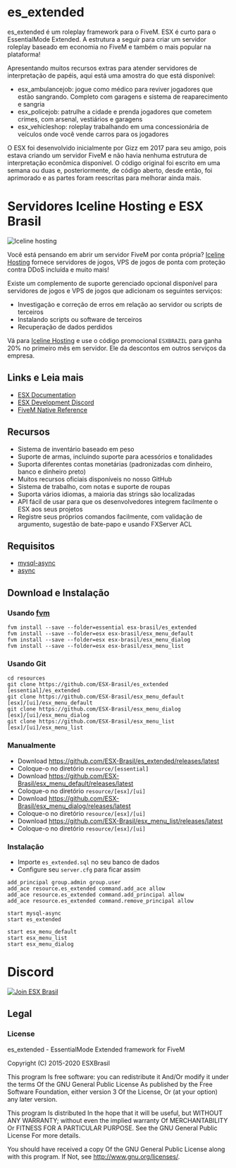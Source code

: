 # es_extended

es_extended é um roleplay framework para o FiveM. ESX é curto para o EssentialMode Extended. A estrutura a seguir para criar um servidor roleplay baseado em economia no FiveM e também o mais popular na plataforma!

Apresentando muitos recursos extras para atender servidores de interpretação de papéis, aqui está uma amostra do que está disponível:

- esx_ambulancejob: jogue como médico para reviver jogadores que estão sangrando. Completo com garagens e sistema de reaparecimento e sangria
- esx_policejob: patrulhe a cidade e prenda jogadores que cometem crimes, com arsenal, vestiários e garagens
- esx_vehicleshop: roleplay trabalhando em uma concessionária de veículos onde você vende carros para os jogadores

O ESX foi desenvolvido inicialmente por Gizz em 2017 para seu amigo, pois estava criando um servidor FiveM e não havia nenhuma estrutura de interpretação econômica disponível. O código original foi escrito em uma semana ou duas e, posteriormente, de código aberto, desde então, foi aprimorado e as partes foram reescritas para melhorar ainda mais.

# Servidores Iceline Hosting e ESX Brasil

![Iceline hosting](https://cdn.discordapp.com/attachments/704310570098229309/704331510203023490/banner.gif)

Você está pensando em abrir um servidor FiveM por conta própria? 
[Iceline Hosting](https://iceline-hosting.com/billing/aff.php?aff=122) fornece servidores de jogos, VPS de jogos de ponta com proteção contra DDoS incluída e muito mais!

Existe um complemento de suporte gerenciado opcional disponível para servidores de jogos e VPS de jogos que adicionam os seguintes serviços:

- Investigação e correção de erros em relação ao servidor ou scripts de terceiros
- Instalando scripts ou software de terceiros
- Recuperação de dados perdidos

Vá para [Iceline Hosting](https://iceline-hosting.com/billing/aff.php?aff=122) e use o código promocional `ESXBRAZIL` para ganha 20% no primeiro mês em servidor.
Ele da descontos em outros serviços da empresa.

## Links e Leia mais

- [ESX Documentation](https://esx-brasil.github.io/)
- [ESX Development Discord](https://discord.gg/ZGXTsdN)
- [FiveM Native Reference](https://runtime.fivem.net/doc/reference.html)

## Recursos

- Sistema de inventário baseado em peso
- Suporte de armas, incluindo suporte para acessórios e tonalidades
- Suporta diferentes contas monetárias (padronizadas com dinheiro, banco e dinheiro preto)
- Muitos recursos oficiais disponíveis no nosso GitHub
- Sistema de trabalho, com notas e suporte de roupas
- Suporta vários idiomas, a maioria das strings são localizadas
- API fácil de usar para que os desenvolvedores integrem facilmente o ESX aos seus projetos
- Registre seus próprios comandos facilmente, com validação de argumento, sugestão de bate-papo e usando FXServer ACL

## Requisitos

- [mysql-async](https://github.com/ESX-Brasil/mysql-async)
- [async](https://github.com/ESX-Brasil/async)

## Download e Instalação

### Usando [fvm](https://github.com/qlaffont/fvm-installer)

```
fvm install --save --folder=essential esx-brasil/es_extended
fvm install --save --folder=esx esx-brasil/esx_menu_default
fvm install --save --folder=esx esx-brasil/esx_menu_dialog
fvm install --save --folder=esx esx-brasil/esx_menu_list
```

### Usando Git

```
cd resources
git clone https://github.com/ESX-Brasil/es_extended [essential]/es_extended
git clone https://github.com/ESX-Brasil/esx_menu_default [esx]/[ui]/esx_menu_default
git clone https://github.com/ESX-Brasil/esx_menu_dialog [esx]/[ui]/esx_menu_dialog
git clone https://github.com/ESX-Brasil/esx_menu_list [esx]/[ui]/esx_menu_list
```

### Manualmente

- Download https://github.com/ESX-Brasil/es_extended/releases/latest
- Coloque-o no diretório `resource/[essential]`
- Download https://github.com/ESX-Brasil/esx_menu_default/releases/latest
- Coloque-o no diretório `resource/[esx]/[ui]`
- Download https://github.com/ESX-Brasil/esx_menu_dialog/releases/latest
- Coloque-o no diretório `resource/[esx]/[ui]`
- Download https://github.com/ESX-Brasil/esx_menu_list/releases/latest
- Coloque-o no diretório `resource/[esx]/[ui]`

### Instalação

- Importe `es_extended.sql` no seu banco de dados
- Configure seu `server.cfg` para ficar assim

```
add_principal group.admin group.user
add_ace resource.es_extended command.add_ace allow
add_ace resource.es_extended command.add_principal allow
add_ace resource.es_extended command.remove_principal allow

start mysql-async
start es_extended

start esx_menu_default
start esx_menu_list
start esx_menu_dialog
```
# Discord

[![Join ESX Brasil](https://discordapp.com/api/guilds/693468263161659402/embed.png?style=banner2)](https://discord.gg/ZGXTsdN)

## Legal

### License

es_extended - EssentialMode Extended framework for FiveM

Copyright (C) 2015-2020 ESXBrasil

This program Is free software: you can redistribute it And/Or modify it under the terms Of the GNU General Public License As published by the Free Software Foundation, either version 3 Of the License, Or (at your option) any later version.

This program Is distributed In the hope that it will be useful, but WITHOUT ANY WARRANTY; without even the implied warranty Of MERCHANTABILITY Or FITNESS FOR A PARTICULAR PURPOSE. See the GNU General Public License For more details.

You should have received a copy Of the GNU General Public License along with this program. If Not, see http://www.gnu.org/licenses/.
